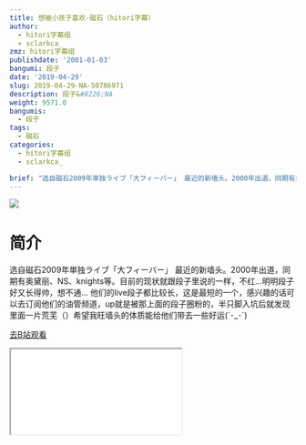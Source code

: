 ```yaml
---
title: 想被小孩子喜欢-磁石（hitori字幕）
author:
  - hitori字幕组
  - sclarkca_
zmz: hitori字幕组
publishdate: '2001-01-03'
bangumi: 段子
date: '2019-04-29'
slug: 2019-04-29-NA-50786971
description: 段子&#8226;NA
weight: 9571.0
bangumis:
  - 段子
tags:
  - 磁石
categories:
  - hitori字幕组
  - sclarkca_

brief: "选自磁石2009年単独ライブ「大フィーバー」 最近的新墙头。2000年出道，同期有奥黛丽、NS、knights等。目前的现状就跟段子里说的一样，不红…明明段子好又长得帅，想不通… 他们的live段子都比较长，这是最短的一个，感兴趣的话可以去订阅他们的油管频道，up就是被那上面的段子圈粉的，半只脚入坑后就发现里面一片荒芜（）希望我旺墙头的体质能给他们带去一些好运(´･_･`)"
---
```

![](https://raw.githubusercontent.com/tcgriffith/owaraisite/master/static/tmpimg/hgxUBEP.jpg)
# 简介  
选自磁石2009年単独ライブ「大フィーバー」
最近的新墙头。2000年出道，同期有奥黛丽、NS、knights等。目前的现状就跟段子里说的一样，不红…明明段子好又长得帅，想不通…
他们的live段子都比较长，这是最短的一个，感兴趣的话可以去订阅他们的油管频道，up就是被那上面的段子圈粉的，半只脚入坑后就发现里面一片荒芜（）希望我旺墙头的体质能给他们带去一些好运(´･_･`)  

[去B站观看](https://www.bilibili.com/video/av50786971/)
<div class ="resp-container"><iframe class="testiframe" src="//player.bilibili.com/player.html?aid=50786971"", scrolling="no", allowfullscreen="true" > </iframe></div> 
